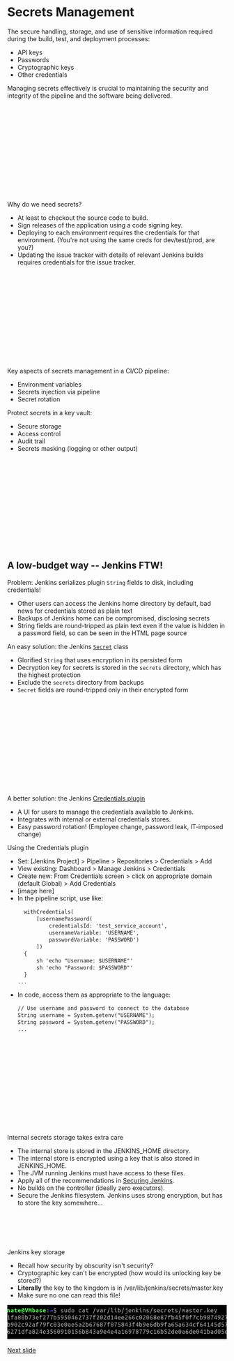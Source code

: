 # Secrets Management

The secure handling, storage, and use of sensitive information required during the build, test, and deployment processes:

* API keys
* Passwords
* Cryptographic keys
* Other credentials

Managing secrets effectively is crucial to maintaining the security and integrity of the pipeline and the software being delivered.

<br /><br /><br /><br /><br /><br /><br /><br /><br /><br /><br /><br />

Why do we need secrets?

* At least to checkout the source code to build.
* Sign releases of the application using a code signing key.
* Deploying to each environment requires the credentials for that environment.
  (You're not using the same creds for dev/test/prod, are you?)
* Updating the issue tracker with details of relevant Jenkins builds requires credentials for the issue tracker.


<br /><br /><br /><br /><br /><br /><br /><br /><br /><br /><br /><br />

Key aspects of secrets management in a CI/CD pipeline:

* Environment variables
* Secrets injection via pipeline
* Secret rotation

Protect secrets in a key vault:

* Secure storage
* Access control
* Audit trail
* Secrets masking (logging or other output)

<br /><br /><br /><br /><br /><br /><br /><br /><br /><br /><br /><br />

## A low-budget way -- Jenkins FTW!

Problem: Jenkins serializes plugin ```String``` fields to disk, including credentials!

* Other users can access the Jenkins home directory by default, bad news for credentials stored as plain text
* Backups of Jenkins home can be compromised, disclosing secrets
* String fields are round-tripped as plain text even if the value is hidden in a password field, so can be seen in the HTML page source

An easy solution: the Jenkins [```Secret```](https://javadoc.jenkins.io/hudson/util/Secret.html) class

* Glorified ```String``` that uses encryption in its persisted form
* Decryption key for secrets is stored in the ```secrets``` directory, which has the highest protection
* Exclude the ```secrets``` directory from backups
* ```Secret``` fields are round-tripped only in their encrypted form

<br /><br /><br /><br /><br /><br /><br /><br /><br /><br /><br /><br />

A better solution: the Jenkins [Credentials plugin](https://plugins.jenkins.io/credentials)

* A UI for users to manage the credentials available to Jenkins.
* Integrates with internal or external credentials stores.
* Easy password rotation! (Employee change, password leak, IT-imposed change)

Using the Credentials plugin

* Set: [Jenkins Project] > Pipeline > Repositories > Credentials > Add
* View existing: Dashboard > Manage Jenkins > Credentials
* Create new: From Credentials screen > click on appropriate domain (default Global) > Add Credentials
* [image here]
* In the pipeline script, use like:
  ```
    withCredentials(
        [usernamePassword(
            credentialsId: 'test_service_account', 
            usernameVariable: 'USERNAME', 
            passwordVariable: 'PASSWORD')
        ]) 
    {
        sh 'echo "Username: $USERNAME"'
        sh 'echo "Password: $PASSWORD"'
    }
  ...
  ```
* In code, access them as appropriate to the language:
  ```
  // Use username and password to connect to the database
  String username = System.getenv("USERNAME");
  String password = System.getenv("PASSWORD");
  ...
  ```  




<br /><br /><br /><br /><br /><br /><br /><br /><br /><br /><br /><br />

Internal secrets storage takes extra care

* The internal store is stored in the JENKINS_HOME directory.
* The internal store is encrypted using a key that is also stored in JENKINS_HOME.
* The JVM running Jenkins must have access to these files.
* Apply all of the recommendations in [Securing Jenkins](https://wiki.jenkins.io/display/JENKINS/Securing+Jenkins).
* No builds on the controller (ideally zero executors).
* Secure the Jenkins filesystem. Jenkins uses strong encryption, but has to store the key somewhere...

<br /><br /><br /><br />

Jenkins key storage
* Recall how security by obscurity isn't security?
* Cryptographic key can't be encrypted (how would its unlocking key be stored?)
* **Literally** the key to the kingdom is in /var/lib/jenkins/secrets/master.key
* Make sure no one can read this file!

![](images/Jenkins_key_file.png)

[Next slide](sbom.md)
